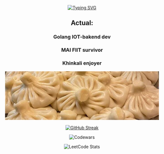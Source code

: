 <div align="center">
<a href="https://git.io/typing-svg"><img src="https://readme-typing-svg.demolab.com?font=Fira+Code&pause=1000&repeat=false&width=435&lines=welcome+to+masterkusok+shit+storage%E2%99%A1+" alt="Typing SVG" /></a>

<h2>Actual:</h2>
<h3>Golang IOT-bakend dev</h3>
<h3>MAI FIIT survivor</h3>
<h3>Khinkali enjoyer</h3>

<img src="https://github.com/masterkusok/masterkusok/blob/main/07307326ffa10bbe1eaefb02d753e834(1).jpg">

[![GitHub Streak](https://streak-stats.demolab.com?user=masterkusok)](https://git.io/streak-stats)

![Codewars](https://github.r2v.ch/codewars?user=masterkusok&name=true&top_languages=true&stroke=%23b362ff&theme=purple_dark)

![LeetCode Stats](https://leetcard.jacoblin.cool/masterkusok?ext=contest)

</div>
